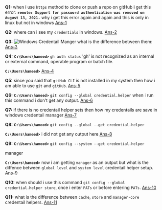 **Q1:** when i use `https` method to clone or push a repo on gitHub i get this error: **`remote: Support for password authentication was removed on August 13, 2021.`**
why i get this error again and again and this is only in linux but not in windows [Ans-1]()

**Q2:** where can i see my `credentials` in windows. [Ans-2]()

**Q3:** ![Windows Credentail Manger]()
what is the difference between them: [Ans-3]()

**Q4:** **`C:\Users\hameed>`** `gh auth status`
'gh' is not recognized as an internal or external command,
operable program or batch file.

**`C:\Users\hameed>`** [Ans-4]()

**Q5:** since you said that `gitHub CLI` is not installed in my system then how i am able to use `git` and `gitHub`. [Ans-5]()

**Q6:** **`C:\Users\hameed>`** `git config --global credential.helper` when i run this command i don't get any output. [Ans-6]()

**Q7:** if there is no credentail helper sets then how my credentails are save in windows credentail manager [Ans-7]()

**Q8:** **`C:\Users\hameed>`** `git config --global --get credential.helper`

**`C:\Users\hameed>`** i did not get any output here [Ans-8]()

**Q9:** **`C:\Users\hameed>`** `git config --system --get credential.helper`

manager

**`C:\Users\hameed>`** now i am getting `manager` as an output but what is the diffence between `global level` and `system level` credentail helper setup. [Ans-9]()

**Q10:** when should i use this command `git config --global credential.helper store`, once i enter `PATs` or before entering `PATs`. [Ans-10]()

**Q11:** what is the difference between `cache`, `store` and `manager-core` credentail helpers. [Ans-11]()
